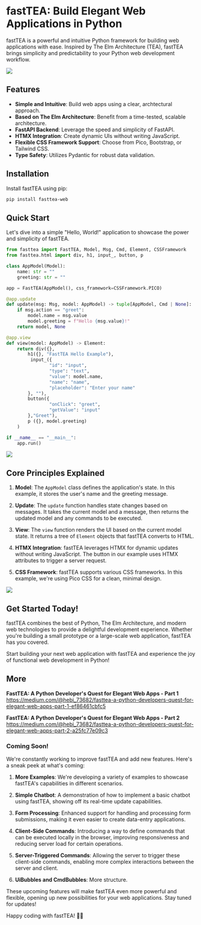 # fastTEA: Build Elegant Web Applications in Python

fastTEA is a powerful and intuitive Python framework for building web applications with ease. 
Inspired by The Elm Architecture (TEA), fastTEA brings simplicity and predictability to your Python web development workflow.

![](./images/fasttea_small.png)

## Features

- **Simple and Intuitive**: Build web apps using a clear, archtectural approach.
- **Based on The Elm Architecture**: Benefit from a time-tested, scalable architecture.
- **FastAPI Backend**: Leverage the speed and simplicity of FastAPI.
- **HTMX Integration**: Create dynamic UIs without writing JavaScript.
- **Flexible CSS Framework Support**: Choose from Pico, Bootstrap, or Tailwind CSS.
- **Type Safety**: Utilizes Pydantic for robust data validation.

## Installation

Install fastTEA using pip:

```bash
pip install fasttea-web
```

## Quick Start

Let's dive into a simple "Hello, World!" application to showcase the power and simplicity of fastTEA.

```python
from fasttea import FastTEA, Model, Msg, Cmd, Element, CSSFramework
from fasttea.html import div, h1, input_, button, p

class AppModel(Model):
    name: str = ""
    greeting: str = ""

app = FastTEA(AppModel(), css_framework=CSSFramework.PICO)

@app.update
def update(msg: Msg, model: AppModel) -> tuple[AppModel, Cmd | None]:
    if msg.action == "greet":
        model.name = msg.value
        model.greeting = f"Hello {msg.value}!"
    return model, None

@app.view
def view(model: AppModel) -> Element:
    return div({},
        h1({}, "FastTEA Hello Example"),
         input_({
                "id": "input",
                "type": "text",
                "value": model.name,
                "name": "name",
                "placeholder": "Enter your name"
        }, ""),
        button({
                "onClick": "greet",
                "getValue": "input"
        },"Greet"),
        p ({}, model.greeting)
    )

if __name__ == "__main__":
    app.run()
```

![](./images/img1.png)

## Core Principles Explained

1. **Model**: The `AppModel` class defines the application's state. In this example, it stores the user's name and the greeting message.

2. **Update**: The `update` function handles state changes based on messages. It takes the current model and a message, then returns the updated model and any commands to be executed.

3. **View**: The `view` function renders the UI based on the current model state. It returns a tree of `Element` objects that fastTEA converts to HTML.

4. **HTMX Integration**: fastTEA leverages HTMX for dynamic updates without writing JavaScript. The button in our example uses HTMX attributes to trigger a server request.

5. **CSS Framework**: fastTEA supports various CSS frameworks. In this example, we're using Pico CSS for a clean, minimal design.

![](./images/tea.png)

## Get Started Today!

fastTEA combines the best of Python, The Elm Architecture, and modern web technologies to provide a delightful development experience. Whether you're building a small prototype or a large-scale web application, fastTEA has you covered.

Start building your next web application with fastTEA and experience the joy of functional web development in Python!

## More

**FastTEA: A Python Developer's Quest for Elegant Web Apps - Part 1**
https://medium.com/@hebi_73682/fasttea-a-python-developers-quest-for-elegant-web-apps-part-1-ef86461cbfc5

**FastTEA: A Python Developer's Quest for Elegant Web Apps - Part 2**
https://medium.com/@hebi_73682/fasttea-a-python-developers-quest-for-elegant-web-apps-part-2-a25fc77e09c3

### Coming Soon!

We're constantly working to improve fastTEA and add new features. Here's a sneak peek at what's coming:

1. **More Examples**: We're developing a variety of examples to showcase fastTEA's capabilities in different scenarios.

2. **Simple Chatbot**: A demonstration of how to implement a basic chatbot using fastTEA, showing off its real-time update capabilities.

3. **Form Processing**: Enhanced support for handling and processing form submissions, making it even easier to create data-entry applications.

4. **Client-Side Commands**: Introducing a way to define commands that can be executed locally in the browser, improving responsiveness and reducing server load for certain operations.

5. **Server-Triggered Commands**: Allowing the server to trigger these client-side commands, enabling more complex interactions between the server and client.

6. **UiBubbles and CmdBubbles**: More structure.

These upcoming features will make fastTEA even more powerful and flexible, opening up new possibilities for your web applications. Stay tuned for updates!

Happy coding with fastTEA! 🍵✨
